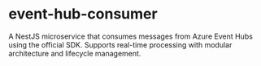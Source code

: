 # event-hub-consumer
A NestJS microservice that consumes messages from Azure Event Hubs using the official SDK. Supports real-time processing with modular architecture and lifecycle management.
